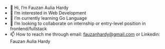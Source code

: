 - 👋 Hi, I’m Fauzan Aulia Hardy
- 👀 I’m interested in Web Development
- 🌱 I’m currently learning Go Language
- 💞️ I’m looking to collaborate on internship or entry-level position in frontend/fullstack
- 📫 How to reach me through email: fauzanhardy@gmail.com or Linkedin: Fauzan Aulia Hardy

<!---
fhardy081/fhardy081 is a ✨ special ✨ repository because its `README.md` (this file) appears on your GitHub profile.
You can click the Preview link to take a look at your changes.
--->
